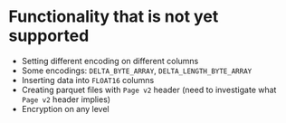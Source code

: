 # Functionality that is not yet supported

- Setting different encoding on different columns
- Some encodings: `DELTA_BYTE_ARRAY`, `DELTA_LENGTH_BYTE_ARRAY`
- Inserting data into `FLOAT16` columns
- Creating parquet files with `Page v2` header (need to investigate what `Page v2` header implies)
- Encryption on any level